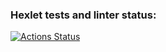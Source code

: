 ### Hexlet tests and linter status:
[![Actions Status](https://github.com/statevdev/rails-project-66/actions/workflows/hexlet-check.yml/badge.svg)](https://github.com/statevdev/rails-project-66/actions)